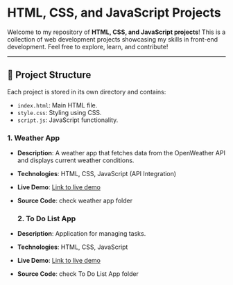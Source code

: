 # HTML, CSS, and JavaScript Projects

Welcome to my repository of **HTML, CSS, and JavaScript projects**! This is a collection of web development projects showcasing my skills in front-end development. Feel free to explore, learn, and contribute!

---

## 📁 Project Structure

Each project is stored in its own directory and contains:

- `index.html`: Main HTML file.
- `style.css`: Styling using CSS.
- `script.js`: JavaScript functionality.

### 1. **Weather App**
- **Description**: A weather app that fetches data from the OpenWeather API and displays current weather conditions.
- **Technologies**: HTML, CSS, JavaScript (API Integration)
- **Live Demo**: [Link to live demo](https://67821f2d8f48972060bf4089--stupendous-toffee-9827f6.netlify.app/)
- **Source Code**: check weather app folder

  ### 2. **To Do List App**
- **Description**: Application for managing tasks.
- **Technologies**: HTML, CSS, JavaScript
- **Live Demo**: [Link to live demo](https://678383050f3572012a36ef85--graceful-twilight-def082.netlify.app/)
- **Source Code**: check To Do List App folder
